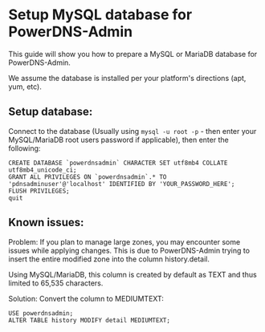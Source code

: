 # Setup MySQL database for PowerDNS-Admin

This guide will show you how to prepare a MySQL or MariaDB database for PowerDNS-Admin.

We assume the database is installed per your platform's directions (apt, yum, etc).

## Setup database:

Connect to the database (Usually using `mysql -u root -p` - then enter your MySQL/MariaDB root users password if applicable), then enter the following:
```
CREATE DATABASE `powerdnsadmin` CHARACTER SET utf8mb4 COLLATE utf8mb4_unicode_ci;
GRANT ALL PRIVILEGES ON `powerdnsadmin`.* TO 'pdnsadminuser'@'localhost' IDENTIFIED BY 'YOUR_PASSWORD_HERE';
FLUSH PRIVILEGES;
quit
```

## Known issues:

Problem: If you plan to manage large zones, you may encounter some issues while applying changes. This is due to PowerDNS-Admin trying to insert the entire modified zone into the column history.detail.

Using MySQL/MariaDB, this column is created by default as TEXT and thus limited to 65,535 characters.

Solution: Convert the column to MEDIUMTEXT:
```
USE powerdnsadmin;
ALTER TABLE history MODIFY detail MEDIUMTEXT;
```

